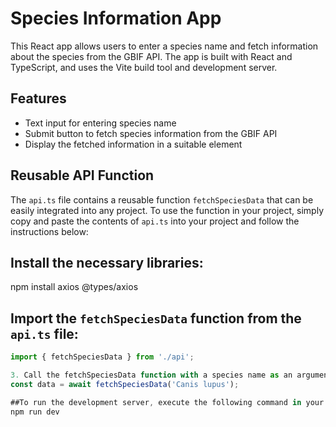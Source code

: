 # Species Information App

This React app allows users to enter a species name and fetch information about the species from the GBIF API. The app is built with React and TypeScript, and uses the Vite build tool and development server.

## Features

- Text input for entering species name
- Submit button to fetch species information from the GBIF API
- Display the fetched information in a suitable element

## Reusable API Function

The `api.ts` file contains a reusable function `fetchSpeciesData` that can be easily integrated into any project. To use the function in your project, simply copy and paste the contents of `api.ts` into your project and follow the instructions below:

## Install the necessary libraries:
npm install axios @types/axios

## Import the `fetchSpeciesData` function from the `api.ts` file:

```typescript
import { fetchSpeciesData } from './api';

3. Call the fetchSpeciesData function with a species name as an argument:
const data = await fetchSpeciesData('Canis lupus');

##To run the development server, execute the following command in your terminal:
npm run dev
